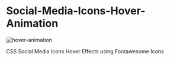 # Social-Media-Icons-Hover-Animation
![hover-animation](https://i.imgur.com/RdG8bdU.png)

CSS  Social Media Icons Hover Effects using Fontawesome Icons
